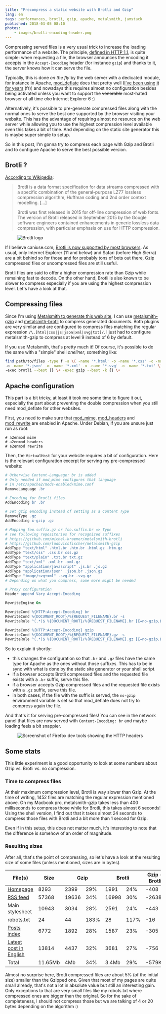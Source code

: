 ```yaml
---
title: "Precompress a static website with Brotli and Gzip"
lang: en
tags: performances, brotli, gzip, apache, metalsmith, jamstack
published: 2018-03-05 08:10
photos:
    - images/brotli-encoding-header.png
---
```

Compressing served files is a very usual trick to increase the loading
performance of a website. The principle, [defined in HTTP
1.1](https://www.w3.org/Protocols/rfc2616/rfc2616-sec14.html#sec14.3), is quite
simple: when requesting a file, the browser announces the encoding it accepts in
the `Accept-Encoding` header (for instance `gzip`) and thanks to it, the server
knows how it can serve the file.

Typically, this is done *on the fly* by the web server with a dedicated module,
for instance in Apache,
[mod_deflate](http://httpd.apache.org/docs/current/mod/mod_deflate.html) does
that pretty well ([I've been using it for
years](/post/optimiser-son-site-sous-ubuntu-et-ailleurs-compresser-avec-gzip)
(fr)) and nowadays this requires almost no configuration besides being activated
unless you want to support the ~~venerable~~ most-hated browser of all time
*aka* Internet Explorer 6 :)

Alternatively, it's possible to pre-generate compressed files
along with the normal ones to serve the best one supported by the browser
visiting your website. This has the advantage of requiring almost no resource on
the web server while allowing you to use the highest compression level available
even this takes a bit of time. And depending on the static site generator this
is maybe super simple to setup.

So in this post, I'm gonna try to compress each page with Gzip and Brotli and to
configure Apache to serve the best possible version.

## Brotli ?

[According to Wikipedia](https://en.wikipedia.org/wiki/Brotli):

> Brotli is a data format specification for data streams compressed with a
> specific combination of the general-purpose LZ77 lossless compression
> algorithm, Huffman coding and 2nd order context modelling. [...]
>
> Brotli was first released in 2015 for off-line compression of web fonts.
> The version of Brotli released in September 2015 by the Google software
> engineers contained enhancements in generic lossless data compression, with
> particular emphasis on use for HTTP compression.

<figure class="object-left bordered">
    <img loading="lazy" src="/images/220x/brotli-logo.png" alt="Brotli logo">
</figure>

If I believe caniuse.com, [Brotli is now supported by most
browsers](https://caniuse.com/#feat=brotli). As usual, only Internet Explorer
(11 and below) and Safari (before High Sierra) are a bit behind so for those and
for probably tons of bots out there, Gzip compressed files or uncompressed files
are still useful.

Brotli files are said to offer a higher compression rate than Gzip while remaining
fast to decode. On the other hand, Brotli is also known to be slower to
compress especially if you are using the highest compression level. Let's have a
look at that.

## Compressing files

Since I'm using [Metalsmith to generate this web
site](/post/powered-by-metalsmith/), I can use
[metalsmith-gzip](https://github.com/ludovicofischer/metalsmith-gzip) and
[metalsmith-brotli](https://github.com/michel-kraemer/metalsmith-brotli) to
compress generated documents. Both plugins are very similar and are configured
to compress files matching the regular expression
`/\.[html|css|js|json|xml|svg|txt]/`. I just had to configure metalsmith-gzip to
compress at level 9 instead of 6 by default.

If you use Metalsmith, that's pretty much it! Of course, it's possible to do the
same with a "simple" shell *oneliner*, something like:

```sh
find path/to/files -type f -a \( -name '*.html' -o -name '*.css' -o -name '*.js' \
-o -name '*.json' -o -name '*.xml' -o -name '*.svg' -o -name '*.txt' \) \
-exec brotli --best {} \+ -exec gzip --best -k {} \+
```

## Apache configuration

This part is a bit tricky, at least it took me some time to figure it out,
especially the part about preventing the double compression when you still need
mod_deflate for other websites.

First, you need to make sure that
[mod_mime](http://httpd.apache.org/docs/current/mod/mod_mime.html),
[mod_headers](http://httpd.apache.org/docs/current/mod/mod_headers.html) and
[mod_rewrite](http://httpd.apache.org/docs/current/mod/mod_rewrite.html) are
enabled in Apache. Under Debian, if you are unsure just run as root:

```
# a2enmod mime
# a2enmod headers
# a2enmod rewrite
```

Then, the `VirtualHost` for your website requires a bit of configuration.
Here is the relevant configuration excerpt for serving my pre-compressed
website:

```apache
# Otherwise Content-Language: br is added
# Only needed if mod_mime configures that language
# in /etc/apache2/mods-enabled/mime.conf
RemoveLanguage .br

# Encoding for Brotli files
AddEncoding br .br

# Set gzip encoding instead of setting as a Content Type
RemoveType .gz
AddEncoding x-gzip .gz

# Mapping foo.suffix.gz or foo.suffix.br => Type
# see following repositories for recognized suffixes
# https://github.com/michel-kraemer/metalsmith-brotli
# https://github.com/ludovicofischer/metalsmith-gzip
AddType "text/html" .html.br .htm.br .html.gz .htm.gz
AddType "text/css" .css.br css.gz
AddType "text/plain" .txt.br txt.gz
AddType "text/xml" .xml.br .xml.gz
AddType "application/javascript" .js.br .js.gz
AddType "application/json" .json.br .json.gz
AddType "image/svg+xml" .svg.br .svg.gz
# Depending on what you compress, some more might be needed

# Proxy configuration
Header append Vary Accept-Encoding

RewriteEngine On

RewriteCond %{HTTP:Accept-Encoding} br
RewriteCond %{DOCUMENT_ROOT}/%{REQUEST_FILENAME}.br -s
RewriteRule ^(.*)$ %{DOCUMENT_ROOT}/%{REQUEST_FILENAME}.br [E=no-gzip,L]

RewriteCond %{HTTP:Accept-Encoding} gzip
RewriteCond %{DOCUMENT_ROOT}/%{REQUEST_FILENAME}.gz -s
RewriteRule ^(.*)$ %{DOCUMENT_ROOT}/%{REQUEST_FILENAME}.gz [E=no-gzip,L]
```

So to explain it shortly:

* this changes the configuration so that `.br` and `.gz` files have the
  same type for Apache as the ones without those suffixes. This has to be in
  sync with what is done by the static site generator or your shell script.
* if a browser accepts Brotli compressed files and the requested file exists
  with a `.br` suffix, serve this file.
* if a browser accepts Gzip compressed files and the requested file exists
  with a `.gz` suffix, serve this file.
* in both cases, if the file with the suffix is served, the `no-gzip`
  environment variable is set so that mod_deflate does not try to compress again
  the file.

And that's it for serving pre-compressed files! You can see in the network
panel that files are now served with `Content-Encoding: br` and maybe loading
feels a bit snappier.

<figure class="object-left bordered">
    <img loading="lazy" src="/images/brotli-encoding-header.png" alt="Screenshot of Firefox dev
    tools showing the HTTP headers">
</figure>

## Some stats

This little experiment is a good opportunity to look at some numbers about Gzip
vs. Brotli vs. no compression.

### Time to compress files

At their maximum compression level, Brotli is way slower than Gzip. At the time
of writing, 1452 files are matching the regular expression mentioned above.  On
my Macbook pro, metalsmith-gzip takes less than 400 milliseconds to compress
those while for Brotli, this takes almost 6 seconds! Using the shell version, I
find out that it takes almost 24 seconds to compress those files with Brotli and
a bit more than 1 second for Gzip.

Even if in this setup, this does not matter much, it's interesting to note that
the difference is somehow of an order of magnitude.

### Resulting sizes

After all, that's the point of compressing, so let's have a look at the
resulting size of some files (unless mentioned, sizes are in bytes).

<table class="data-table">
    <thead>
        <tr>
            <th>File(s)</th>
            <th>Size</th>
            <th colspan="2">Gzip</th>
            <th colspan="2">Brotli</th>
            <th>Gzip - Brotli</th>
        </tr>
    </thead>
    <tbody>
        <tr>
            <td><a href="/">Homepage</a></td>
            <td>8293</td>
            <td>2399</td><td>29%</td>
            <td>1991</td><td>24%</td>
            <td>-408</td>
        </tr>
        <tr>
            <td><a href="/rss.xml">RSS feed</a></td>
            <td>57368</td>
            <td>19636</td><td>34%</td>
            <td>16998</td><td>30%</td>
            <td>-2638</td>
        </tr>
        <tr>
            <td>Main stylesheet</td>
            <td>10943</td>
            <td>3034</td><td>28%</td>
            <td>2591</td><td>24%</td>
            <td>-443</td>
        </tr>
        <tr>
            <td>robots.txt</td>
            <td>24</td>
            <td>44</td><td>183%</td>
            <td>28</td><td>117%</td>
            <td>-16</td>
        </tr>
        <tr>
            <td><a href="/posts/">Posts index</a></td>
            <td>6772</td>
            <td>1892</td><td>28%</td>
            <td>1587</td><td>23%</td>
            <td>-305</td>
        </tr>
        <tr>
            <td><a href="/post/configure-neovim-vim-gf-javascript-import/">Latest post in English</a></td>
            <td>13814</td>
            <td>4437</td><td>32%</td>
            <td>3681</td><td>27%</td>
            <td>-756</td>
        </tr>
        <tr>
            <td>Total</td>
            <td>11.65Mb</td>
            <td>4Mb</td><td>34%</td>
            <td>3.4Mb</td><td>29%</td>
            <td>-579Kb</td>
        </tr>
    </tbody>
</table>

Almost no surprise here, Brotli compressed files are about 5% (of the initial
size) smaller than the Gzipped one. Given that most of my pages are quite small
already, that's not a lot in absolute value but still an interesting gain. Only
exceptions to that are very small files like my robots.txt where compressed ones
are bigger than the original. So for the sake of completeness, I should not
compress those but we are talking of 4 or 20 bytes depending on the algorithm :)
